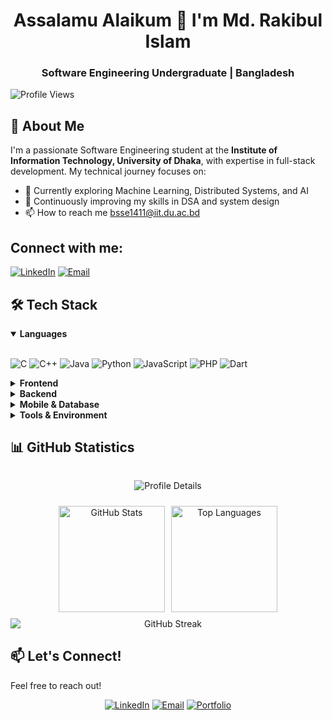 <h1 align="center">Assalamu Alaikum 👋 I'm Md. Rakibul Islam</h1>
<h3 align="center">Software Engineering Undergraduate | Bangladesh</h3>

<p>
  <img src="https://komarev.com/ghpvc/?username=Rakibul1411&color=blue&style=flat-square" alt="Profile Views" />
</p>

## 💫 About Me

I'm a passionate Software Engineering student at the **Institute of Information Technology, University of Dhaka**, with expertise in full-stack development. My technical journey focuses on:

- 🌱 Currently exploring Machine Learning, Distributed Systems, and AI
- 🚀 Continuously improving my skills in DSA and system design
- 📫 How to reach me bsse1411@iit.du.ac.bd

<div align="left">
  <h2 align="left">Connect with me:</h2>
  
  [![LinkedIn](https://img.shields.io/badge/LinkedIn-0077B5?style=for-the-badge&logo=linkedin&logoColor=white)](https://linkedin.com/in/md-rakibul-islam-33a706270)
  [![Email](https://img.shields.io/badge/Email-D14836?style=for-the-badge&logo=gmail&logoColor=white)](mailto:bsse1411@iit.du.ac.bd)
</div>


## 🛠️ Tech Stack

<details open>
<summary><b>Languages</b></summary>
<br>
<p>
  <img alt="C" src="https://img.shields.io/badge/C-00599C?style=for-the-badge&logo=c&logoColor=white" />
  <img alt="C++" src="https://img.shields.io/badge/C++-00599C?style=for-the-badge&logo=c%2B%2B&logoColor=white" />
  <img alt="Java" src="https://img.shields.io/badge/Java-ED8B00?style=for-the-badge&logo=openjdk&logoColor=white" />
  <img alt="Python" src="https://img.shields.io/badge/Python-3776AB?style=for-the-badge&logo=python&logoColor=white" />
  <img alt="JavaScript" src="https://img.shields.io/badge/JavaScript-F7DF1E?style=for-the-badge&logo=javascript&logoColor=black" />
  <img alt="PHP" src="https://img.shields.io/badge/PHP-777BB4?style=for-the-badge&logo=php&logoColor=white" />
  <img alt="Dart" src="https://img.shields.io/badge/Dart-0175C2?style=for-the-badge&logo=dart&logoColor=white" />
</p>
</details>

<details>
<summary><b>Frontend</b></summary>
<br>
<p>
  <img alt="React" src="https://img.shields.io/badge/React-61DAFB?style=for-the-badge&logo=react&logoColor=black" />
  <img alt="HTML5" src="https://img.shields.io/badge/HTML5-E34F26?style=for-the-badge&logo=html5&logoColor=white" />
  <img alt="CSS3" src="https://img.shields.io/badge/CSS3-1572B6?style=for-the-badge&logo=css3&logoColor=white" />
  <img alt="Bootstrap" src="https://img.shields.io/badge/Bootstrap-563D7C?style=for-the-badge&logo=bootstrap&logoColor=white" />
</p>
</details>

<details>
<summary><b>Backend</b></summary>
<br>
<p>
  <img alt="Node.js" src="https://img.shields.io/badge/Node.js-339933?style=for-the-badge&logo=node.js&logoColor=white" />
  <img alt="Express.js" src="https://img.shields.io/badge/Express.js-000000?style=for-the-badge&logo=express&logoColor=white" />
  <img alt="Spring Boot" src="https://img.shields.io/badge/Spring_Boot-6DB33F?style=for-the-badge&logo=spring-boot&logoColor=white" />
  <img alt="PHP" src="https://img.shields.io/badge/PHP-777BB4?style=for-the-badge&logo=php&logoColor=white" />
</p>
</details>

<details>
<summary><b>Mobile & Database</b></summary>
<br>
<p>
  <img alt="Flutter" src="https://img.shields.io/badge/Flutter-02569B?style=for-the-badge&logo=flutter&logoColor=white" />
  <img alt="MongoDB" src="https://img.shields.io/badge/MongoDB-47A248?style=for-the-badge&logo=mongodb&logoColor=white" />
  <img alt="MySQL" src="https://img.shields.io/badge/MySQL-4479A1?style=for-the-badge&logo=mysql&logoColor=white" />
</p>
</details>

<details>
<summary><b>Tools & Environment</b></summary>
<br>
<p>
  <img alt="Git" src="https://img.shields.io/badge/Git-F05032?style=for-the-badge&logo=git&logoColor=white" />
  <img alt="GitHub" src="https://img.shields.io/badge/GitHub-181717?style=for-the-badge&logo=github&logoColor=white" />
  <img alt="CLion" src="https://img.shields.io/badge/CLion-000000?style=for-the-badge&logo=clion&logoColor=white" />
  <img alt="VS Code" src="https://img.shields.io/badge/VS_Code-007ACC?style=for-the-badge&logo=visual-studio-code&logoColor=white" />
  <img alt="IntelliJ IDEA" src="https://img.shields.io/badge/IntelliJ_IDEA-000000?style=for-the-badge&logo=intellij-idea&logoColor=white" />
  <img alt="Eclipse" src="https://img.shields.io/badge/Eclipse-2C2255?style=for-the-badge&logo=eclipse&logoColor=white" />
  <img alt="Xcode" src="https://img.shields.io/badge/Xcode-147EFB?style=for-the-badge&logo=xcode&logoColor=white" />
  <img alt="Android Studio" src="https://img.shields.io/badge/Android_Studio-3DDC84?style=for-the-badge&logo=android-studio&logoColor=white" />
</p>
</details>

## 📊 GitHub Statistics

<div align="center" style="display: flex; flex-direction: column; gap: 10px;">

<!-- Profile Details -->
![Profile Details](https://github-profile-summary-cards.vercel.app/api/cards/profile-details?username=Rakibul1411&theme=tokyonight&hide_border=true)

<!-- Stats Cards -->
<div style="display: flex; flex-wrap: wrap; justify-content: center; gap: 10px;">
  <img src="https://github-readme-stats.vercel.app/api?username=Rakibul1411&show_icons=true&theme=tokyonight&hide_border=true&count_private=true" alt="GitHub Stats" height="170" />
  <img src="https://github-readme-stats.vercel.app/api/top-langs/?username=Rakibul1411&layout=compact&theme=tokyonight&hide_border=true" alt="Top Languages" height="170" />
</div>

<!-- Streak Stats -->
<img src="https://github-readme-streak-stats.herokuapp.com/?user=Rakibul1411&theme=tokyonight&hide_border=true" alt="GitHub Streak" />

</div>

## 📫 Let's Connect!

<p>Feel free to reach out!</p>

<div align="center">
  
  [![LinkedIn](https://img.shields.io/badge/Let's_connect_on_LinkedIn-0077B5?style=for-the-badge&logo=linkedin&logoColor=white)](https://linkedin.com/in/md-rakibul-islam-33a706270)
  [![Email](https://img.shields.io/badge/Send_me_an_email-D14836?style=for-the-badge&logo=gmail&logoColor=white)](mailto:bsse1411@iit.du.ac.bd)
  [![Portfolio](https://img.shields.io/badge/Portfolio-Coming_Soon-4285F4?style=for-the-badge&logo=google-chrome&logoColor=white)](#)
  
</div>
